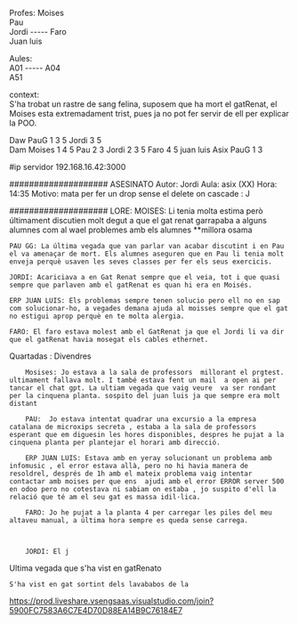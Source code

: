 Profes:
Moises   
Pau  
Jordi  -----
Faro  
Juan luis
  

Aules:  
A01       -----
A04  
A51

context:   
S'ha trobat un rastre de sang felina, suposem que ha mort el gatRenat,
el Moises esta extremadament trist, pues ja no pot fer servir de ell per
explicar la POO.   

Daw PauG 1  3 5 Jordi  3 5   
Dam Moises 1 4 5  Pau 2 3 Jordi 2 3 5 Faro 4 5 juan luis
Asix PauG 1 3   

#ip servidor
192.168.16.42:3000


####################
ASESINATO
Autor: Jordi
Aula: asix (XX)
Hora: 14:35
Motivo: mata per fer un drop sense el delete on cascade : J

####################
LORE:
    MOISES: Li tenia molta estima però últimament discutien molt degut a que el gat renat garrapaba a alguns alumnes com al wael problemes amb els alumnes **millora osama 
    
    PAU GG: La última vegada que van parlar van acabar discutint i en Pau el va amenaçar de mort. Els alumnes aseguren que en Pau li tenia molt enveja perquè usaven les seves classes per fer els seus exercicis.

    JORDI: Acariciava a en Gat Renat sempre que el veia, tot i que quasi sempre que parlaven amb el gatRenat es quan hi era en Moisés.
    
    ERP JUAN LUIS: Els problemas sempre tenen solucio pero ell no en sap com solucionar-ho, a vegades demana ajuda al moisses sempre que el gat no estigui aprop perquè en te molta alergia.

    FARO: El faro estava molest amb el GatRenat ja que el Jordi li va dir que el gatRenat havia mosegat els cables ethernet.




Quartadas : 
    Divendres 

        Mosises: Jo estava a la sala de professors  millorant el prgtest. ultimament fallava molt. I també estava fent un mail  a open ai per tancar el chat gpt. La ultiam vegada que vaig veure  va ser rondant per la cinquena planta. sospito del juan luis ja que sempre era molt distant

        PAU:  Jo estava intentat quadrar una excursio a la empresa catalana de microxips secreta , estaba a la sala de professors esperant que em diguesin les hores disponibles, despres he pujat a la cinquena planta per plantejar el horari amb direcció.

        ERP JUAN LUIS: Estava amb en yeray solucionant un problema amb infomusic , el error estava allà, pero no hi havia manera de resoldrel, després de 1h amb el mateix problema vaig intentar contactar amb moises per que ens  ajudi amb el error ERROR server 500  en odoo pero no cotestava ni sabiam on estaba , jo suspito d'ell la relació que té am el seu gat es massa idil·lica.
        
        FARO: Jo he pujat a la planta 4 per carregar les piles del meu altaveu manual, a última hora sempre es queda sense carrega.



        JORDI: El j


Ultima vegada que s'ha vist en gatRenato

    S'ha vist en gat sortint dels lavababos de la 

https://prod.liveshare.vsengsaas.visualstudio.com/join?5900FC7583A6C7E4D70D88EA14B9C76184E7
